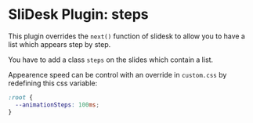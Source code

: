 # SliDesk Plugin: steps

This plugin overrides the `next()` function of slidesk to allow you to have a list which appears step by step.

You have to add a class `steps` on the slides which contain a list.

Appearence speed can be control with an override in `custom.css` by redefining this css variable:

```css
:root {
  --animationSteps: 100ms;
}
```
